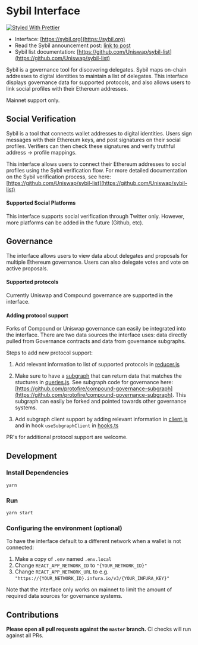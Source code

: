 # Sybil Interface

[![Styled With Prettier](https://img.shields.io/badge/code_style-prettier-ff69b4.svg)](https://prettier.io/)

- Interface: [https://sybil.org](https://sybil.org)
- Read the Sybil announcement post: [link to post]()
- Sybil list documentation: [https://github.com/Uniswap/sybil-list](https://github.com/Uniswap/sybil-list)

Sybil is a governance tool for discovering delegates. Sybil maps on-chain addresses to digital identities to maintain a list of delegates. This interface displays governance data for supported protocols, and also allows users to link social profiles with their Ethereum addresses. 

 Mainnet support only. 

## Social Verification

Sybil is a tool that connects wallet addresses to digital identities. Users sign messages with their Ethereum keys, and post signatures on their social profiles. Verifiers can then check these signatures and verify truthful address -> profile mappings. 

This interface allows users to connect their Ethereum addresses to social profiles using the Sybil verification flow. For more detailed documentation on the Sybil verification process, see here: [https://github.com/Uniswap/sybil-list](https://github.com/Uniswap/sybil-list)

#### Supported Social Platforms

This interface supports social verification through Twitter only. However, more platforms can be added in the future (Github, etc). 

## Governance 

The interface allows users to view data about delegates and proposals for multiple Ethereum governance. Users can also delegate votes and vote on active proposals. 

#### Supported protocols 

Currently Uniswap and Compound governance are supported in the interface. 

#### Adding protocol support 

Forks of Compound or Uniswap governance can easily be integrated into the interface. There are two data sources the interface uses: data directly pulled from Governance contracts and data from governance subgraphs. 

Steps to add new protocol support: 

1. Add relevant information to list of supported protocols in [reducer.js](./src/state/governance/reducer.ts)

2. Make sure to have a [subgraph](https://thegraph.com/) that can return data that matches the stuctures in [queries.js](./src/apollo/queries.js). See subgraph code for governance here: [https://github.com/protofire/compound-governance-subgraph](https://github.com/protofire/compound-governance-subgraph). This subgraph can easily be forked and pointed towards other governance systems. 

3. Add subgraph  client support by adding relevant information in [client.js](./src/apollo/client.js) and in hook `useSubgraphClient` in [hooks.ts](./src/state/governance/hooks.ts)

PR's for additional protocol support are welcome. 

## Development

### Install Dependencies

```bash
yarn
```

### Run

```bash
yarn start
```

### Configuring the environment (optional)

To have the interface default to a different network when a wallet is not connected:

1. Make a copy of `.env` named `.env.local`
2. Change `REACT_APP_NETWORK_ID` to `"{YOUR_NETWORK_ID}"`
3. Change `REACT_APP_NETWORK_URL` to e.g. `"https://{YOUR_NETWORK_ID}.infura.io/v3/{YOUR_INFURA_KEY}"` 

Note that the interface only works on mainnet to limit the amount of required data sources for governance systems. 

## Contributions

**Please open all pull requests against the `master` branch.** 
CI checks will run against all PRs.

